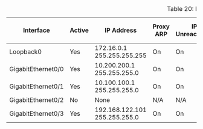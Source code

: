 <table class="table">
 <caption>Table 20: Interfaces</caption>
 <thead>
  <tr>
   <th>Interface</th>
   <th>Active</th>
   <th>IP Address</th>
   <th>Proxy ARP</th>
   <th>IP Unreachable</th>
   <th>IP Redirect</th>
   <th>IP Mask Reply</th>
   <th>IP Direct Broadcast</th>
   <th>NTP</th>
   <th>CDP</th>
   <th>uRPF</th>
   <th>MOP</th>
  </tr>
</thead>
 <tbody>
<tr><td>Loopback0</td><td>Yes</td><td>172.16.0.1 255.255.255.255</td><td>On</td><td>On</td><td>On</td><td>Off</td><td>Off</td><td>On</td><td>N/A</td><td>Off</td><td>N/A</td></tr>
<tr><td>GigabitEthernet0/0</td><td>Yes</td><td>10.200.200.1 255.255.255.0</td><td>On</td><td>On</td><td>On</td><td>Off</td><td>Off</td><td>On</td><td>Off</td><td>Off</td><td>On</td></tr>
<tr><td>GigabitEthernet0/1</td><td>Yes</td><td>10.100.100.1 255.255.255.0</td><td>On</td><td>On</td><td>On</td><td>Off</td><td>Off</td><td>On</td><td>Off</td><td>Off</td><td>On</td></tr>
<tr><td>GigabitEthernet0/2</td><td>No</td><td>None</td><td>N/A</td><td>N/A</td><td>N/A</td><td>N/A</td><td>N/A</td><td>N/A</td><td>N/A</td><td>Off</td><td>N/A</td></tr>
<tr><td>GigabitEthernet0/3</td><td>Yes</td><td>192.168.122.101 255.255.255.0</td><td>On</td><td>On</td><td>On</td><td>Off</td><td>Off</td><td>On</td><td>Off</td><td>Off</td><td>On</td></tr>
 </tbody>
</table>

<!--stackedit_data:
eyJoaXN0b3J5IjpbMTcyMDM1NDk4OV19
-->